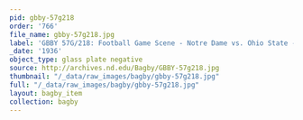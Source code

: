 ```yaml
---
pid: gbby-57g218
order: '766'
file_name: gbby-57g218.jpg
label: 'GBBY 57G/218: Football Game Scene - Notre Dame vs. Ohio State - 1936'
_date: '1936'
object_type: glass plate negative
source: http://archives.nd.edu/Bagby/GBBY-57g218.jpg
thumbnail: "/_data/raw_images/bagby/gbby-57g218.jpg"
full: "/_data/raw_images/bagby/gbby-57g218.jpg"
layout: bagby_item
collection: bagby
---
```

